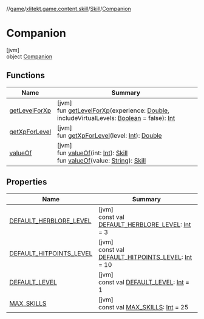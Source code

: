 //[game](../../../../index.md)/[xlitekt.game.content.skill](../../index.md)/[Skill](../index.md)/[Companion](index.md)

# Companion

[jvm]\
object [Companion](index.md)

## Functions

| Name | Summary |
|---|---|
| [getLevelForXp](get-level-for-xp.md) | [jvm]<br>fun [getLevelForXp](get-level-for-xp.md)(experience: [Double](https://kotlinlang.org/api/latest/jvm/stdlib/kotlin/-double/index.html), includeVirtualLevels: [Boolean](https://kotlinlang.org/api/latest/jvm/stdlib/kotlin/-boolean/index.html) = false): [Int](https://kotlinlang.org/api/latest/jvm/stdlib/kotlin/-int/index.html) |
| [getXpForLevel](get-xp-for-level.md) | [jvm]<br>fun [getXpForLevel](get-xp-for-level.md)(level: [Int](https://kotlinlang.org/api/latest/jvm/stdlib/kotlin/-int/index.html)): [Double](https://kotlinlang.org/api/latest/jvm/stdlib/kotlin/-double/index.html) |
| [valueOf](value-of.md) | [jvm]<br>fun [valueOf](value-of.md)(int: [Int](https://kotlinlang.org/api/latest/jvm/stdlib/kotlin/-int/index.html)): [Skill](../index.md)<br>fun [valueOf](value-of.md)(value: [String](https://kotlinlang.org/api/latest/jvm/stdlib/kotlin/-string/index.html)): [Skill](../index.md) |

## Properties

| Name | Summary |
|---|---|
| [DEFAULT_HERBLORE_LEVEL](-d-e-f-a-u-l-t_-h-e-r-b-l-o-r-e_-l-e-v-e-l.md) | [jvm]<br>const val [DEFAULT_HERBLORE_LEVEL](-d-e-f-a-u-l-t_-h-e-r-b-l-o-r-e_-l-e-v-e-l.md): [Int](https://kotlinlang.org/api/latest/jvm/stdlib/kotlin/-int/index.html) = 3 |
| [DEFAULT_HITPOINTS_LEVEL](-d-e-f-a-u-l-t_-h-i-t-p-o-i-n-t-s_-l-e-v-e-l.md) | [jvm]<br>const val [DEFAULT_HITPOINTS_LEVEL](-d-e-f-a-u-l-t_-h-i-t-p-o-i-n-t-s_-l-e-v-e-l.md): [Int](https://kotlinlang.org/api/latest/jvm/stdlib/kotlin/-int/index.html) = 10 |
| [DEFAULT_LEVEL](-d-e-f-a-u-l-t_-l-e-v-e-l.md) | [jvm]<br>const val [DEFAULT_LEVEL](-d-e-f-a-u-l-t_-l-e-v-e-l.md): [Int](https://kotlinlang.org/api/latest/jvm/stdlib/kotlin/-int/index.html) = 1 |
| [MAX_SKILLS](-m-a-x_-s-k-i-l-l-s.md) | [jvm]<br>const val [MAX_SKILLS](-m-a-x_-s-k-i-l-l-s.md): [Int](https://kotlinlang.org/api/latest/jvm/stdlib/kotlin/-int/index.html) = 25 |
